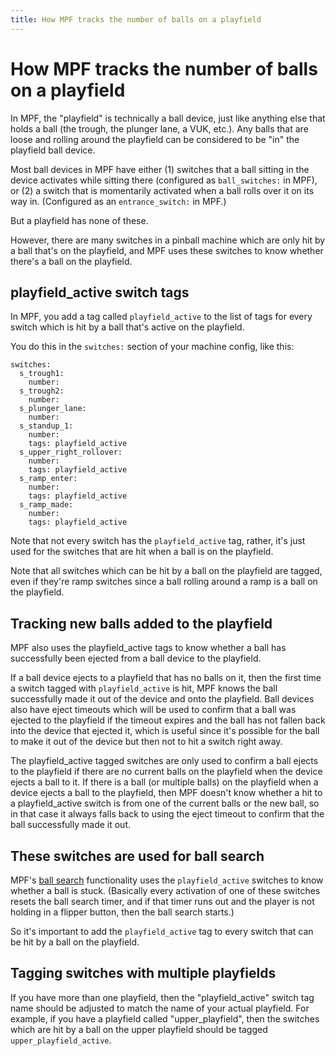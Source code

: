 ```yaml
---
title: How MPF tracks the number of balls on a playfield
---
```


# How MPF tracks the number of balls on a playfield


In MPF, the "playfield" is technically a ball device, just like
anything else that holds a ball (the trough, the plunger lane, a VUK,
etc.). Any balls that are loose and rolling around the playfield can be
considered to be "in" the playfield ball device.

Most ball devices in MPF have either (1) switches that a ball sitting in
the device activates while sitting there (configured as `ball_switches:`
in MPF), or (2) a switch that is momentarily activated when a ball rolls
over it on its way in. (Configured as an `entrance_switch:` in MPF.)

But a playfield has none of these.

However, there are many switches in a pinball machine which are only hit
by a ball that's on the playfield, and MPF uses these switches to know
whether there's a ball on the playfield.

## playfield_active switch tags

In MPF, you add a tag called `playfield_active` to the list of tags for
every switch which is hit by a ball that's active on the playfield.

You do this in the `switches:` section of your machine config, like
this:

``` mpf-config
switches:
  s_trough1:
    number:
  s_trough2:
    number:
  s_plunger_lane:
    number:
  s_standup_1:
    number:
    tags: playfield_active
  s_upper_right_rollover:
    number:
    tags: playfield_active
  s_ramp_enter:
    number:
    tags: playfield_active
  s_ramp_made:
    number:
    tags: playfield_active
```

Note that not every switch has the `playfield_active` tag, rather, it's
just used for the switches that are hit when a ball is on the playfield.

Note that all switches which can be hit by a ball on the playfield are
tagged, even if they're ramp switches since a ball rolling around a
ramp is a ball on the playfield.

## Tracking new balls added to the playfield

MPF also uses the playfield_active tags to know whether a ball has
successfully been ejected from a ball device to the playfield.

If a ball device ejects to a playfield that has no balls on it, then the
first time a switch tagged with `playfield_active` is hit, MPF knows the
ball successfully made it out of the device and onto the playfield. Ball
devices also have eject timeouts which will be used to confirm that a
ball was ejected to the playfield if the timeout expires and the ball
has not fallen back into the device that ejected it, which is useful
since it's possible for the ball to make it out of the device but then
not to hit a switch right away.

The playfield_active tagged switches are only used to confirm a ball
ejects to the playfield if there are no current balls on the playfield
when the device ejects a ball to it. If there is a ball (or multiple
balls) on the playfield when a device ejects a ball to the playfield,
then MPF doesn't know whether a hit to a playfield_active switch is
from one of the current balls or the new ball, so in that case it always
falls back to using the eject timeout to confirm that the ball
successfully made it out.

## These switches are used for ball search

MPF's [ball search](../../game_logic/ball_search/index.md) functionality uses the `playfield_active` switches to know
whether a ball is stuck. (Basically every activation of one of these
switches resets the ball search timer, and if that timer runs out and
the player is not holding in a flipper button, then the ball search
starts.)

So it's important to add the `playfield_active` tag to every switch
that can be hit by a ball on the playfield.

## Tagging switches with multiple playfields

If you have more than one playfield, then the "playfield_active"
switch tag name should be adjusted to match the name of your actual
playfield. For example, if you have a playfield called
"upper_playfield", then the switches which are hit by a ball on the
upper playfield should be tagged `upper_playfield_active`.
